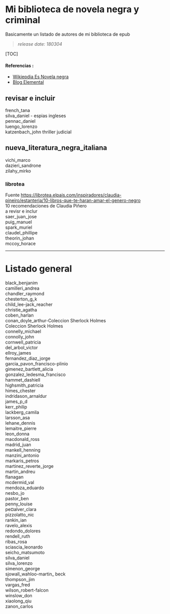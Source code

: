 Mi biblioteca de novela negra y criminal
===
Basicamente un listado de autores de mi biblioteca de epub

> *release date: 180304*

[TOC]



#### Referencias :

- [Wikiepdia Es   Novela negra](https://es.wikipedia.org/wiki/Novela_negra)
- [Blog Elemental](https://elpais.com/agr/elemental/a)



revisar e incluir
-------------



french_tana  
silva_daniel  - espias ingleses  
pennac_daniel  
luengo_lorenzo  
katzenbach_john         thriller judicial 

nueva_literatura_negra_italiana
----
vichi_marco  
dazieri_sandrone  
zilahy_mirko

### librotea 
Fuente https://librotea.elpais.com/inspiradores/claudia-pineiro/estanteria/10-libros-que-te-haran-amar-el-genero-negro  
10 recomendaciones de Claudia Piñero  
a revisr e inclur  
saer_juan_jose  
puig_manuel  
spark_muriel  
claudel_phillipe  
theorin_johan  
mccoy_horace  

-------------------
Listado general
===============


black_benjanim  
camilleri_andrea  
chandler_raymond  
chesterton_g_k  
child_lee-jack_reacher  
christie_agatha  
coben_harlan  
conan_doyle_arthur-Coleccion Sherlock Holmes  
    Coleccion Sherlock Holmes  
connelly_michael  
connolly_john  
cornwell_patricia  
del_arbol_victor  
ellroy_james  
fernandez_diaz_jorge  
garcia_pavon_francisco-plinio  
gimenez_bartlett_alicia  
gonzalez_ledesma_francisco  
hammet_dashiell  
highsmith_patricia  
himes_chester  
indridason_arnaldur  
james_p_d  
kerr_philip  
lackberg_camila  
larsson_asa  
lehane_dennis  
lemaitre_pierre  
leon_donna  
macdonald_ross  
madrid_juan  
mankell_henning  
manzini_antonio  
markaris_petros  
martinez_reverte_jorge  
martin_andreu  
    flanagan  
mcdermid_val  
mendoza_eduardo  
nesbo_jo  
pastor_ben  
penny_louise  
pe¤alver_clara  
pizzolatto_nic  
rankin_ian  
ravelo_alexis  
redondo_dolores  
rendell_ruth  
ribas_rosa  
sciascia_leonardo  
seicho_matsumoto  
silva_daniel  
silva_lorenzo  
simenon_george  
sjowall_wahloo-martin_ beck  
thompson_jim  
vargas_fred  
wilson_robert-falcon  
winslow_don  
xiaolong_qiu  
zanon_carlos  